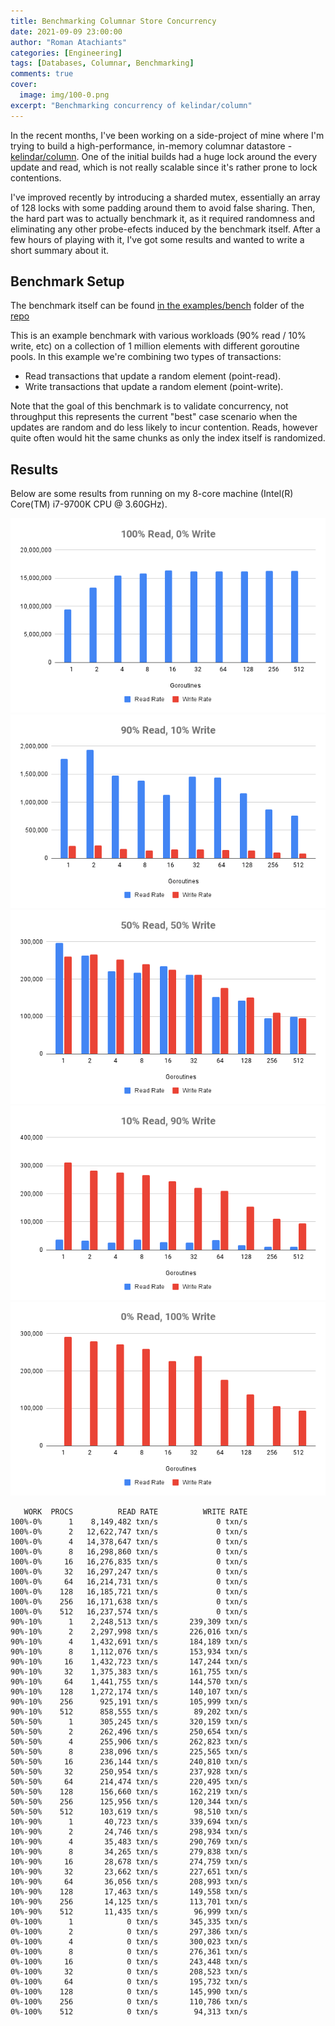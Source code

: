```yaml
---
title: Benchmarking Columnar Store Concurrency
date: 2021-09-09 23:00:00
author: "Roman Atachiants"
categories: [Engineering]
tags: [Databases, Columnar, Benchmarking]
comments: true
cover:
  image: img/100-0.png
excerpt: "Benchmarking concurrency of kelindar/column"
---
```


In the recent months, I've been working on a side-project of mine where I'm trying to build a high-performance, in-memory columnar datastore - [kelindar/column](https://github.com/kelindar/column). One of the initial builds had a huge lock around the every update and read, which is not really scalable since it's rather prone to lock contentions.

I've improved recently by introducing a sharded mutex, essentially an array of 128 locks with some padding around them to avoid false sharing. Then, the hard part was to actually benchmark it, as it required randomness and eliminating any other probe-efects induced by the benchmark itself. After a few hours of playing with it, I've got some results and wanted to write a short summary about it.

## Benchmark Setup

The benchmark itself can be found [in the examples/bench](https://github.com/kelindar/column/tree/main/examples/bench) folder of the [repo](https://github.com/kelindar/column)

This is an example benchmark with various workloads (90% read / 10% write, etc) on a collection of 1 million elements with different goroutine pools. In this example we're combining two types of transactions:
 * Read transactions that update a random element (point-read).
 * Write transactions that update a random element (point-write).

Note that the goal of this benchmark is to validate concurrency, not throughput this represents the current "best" case scenario when the updates are random and do less likely to incur contention. Reads, however quite often would hit the same chunks as only the index itself is randomized.

## Results

Below are some results from running on my 8-core machine (Intel(R) Core(TM) i7-9700K CPU @ 3.60GHz).

![Benchmark Results](img/100-0.png)
![Benchmark Results](img/90-10.png)
![Benchmark Results](img/50-50.png)
![Benchmark Results](img/10-90.png)
![Benchmark Results](img/0-100.png)


```
   WORK  PROCS          READ RATE          WRITE RATE
100%-0%      1    8,149,482 txn/s             0 txn/s
100%-0%      2   12,622,747 txn/s             0 txn/s
100%-0%      4   14,378,647 txn/s             0 txn/s
100%-0%      8   16,298,860 txn/s             0 txn/s
100%-0%     16   16,276,835 txn/s             0 txn/s
100%-0%     32   16,297,247 txn/s             0 txn/s
100%-0%     64   16,214,731 txn/s             0 txn/s
100%-0%    128   16,185,721 txn/s             0 txn/s
100%-0%    256   16,171,638 txn/s             0 txn/s
100%-0%    512   16,237,574 txn/s             0 txn/s
90%-10%      1    2,248,513 txn/s       239,309 txn/s
90%-10%      2    2,297,998 txn/s       226,016 txn/s
90%-10%      4    1,432,691 txn/s       184,189 txn/s
90%-10%      8    1,112,076 txn/s       153,934 txn/s
90%-10%     16    1,432,723 txn/s       147,244 txn/s
90%-10%     32    1,375,383 txn/s       161,755 txn/s
90%-10%     64    1,441,755 txn/s       144,570 txn/s
90%-10%    128    1,272,174 txn/s       140,107 txn/s
90%-10%    256      925,191 txn/s       105,999 txn/s
90%-10%    512      858,555 txn/s        89,202 txn/s
50%-50%      1      305,245 txn/s       320,159 txn/s
50%-50%      2      262,496 txn/s       250,654 txn/s
50%-50%      4      255,906 txn/s       262,823 txn/s
50%-50%      8      238,096 txn/s       225,565 txn/s
50%-50%     16      236,144 txn/s       240,810 txn/s
50%-50%     32      250,954 txn/s       237,928 txn/s
50%-50%     64      214,474 txn/s       220,495 txn/s
50%-50%    128      156,660 txn/s       162,219 txn/s
50%-50%    256      125,956 txn/s       120,344 txn/s
50%-50%    512      103,619 txn/s        98,510 txn/s
10%-90%      1       40,723 txn/s       339,694 txn/s
10%-90%      2       24,746 txn/s       298,934 txn/s
10%-90%      4       35,483 txn/s       290,769 txn/s
10%-90%      8       34,265 txn/s       279,838 txn/s
10%-90%     16       28,678 txn/s       274,759 txn/s
10%-90%     32       23,662 txn/s       227,651 txn/s
10%-90%     64       36,056 txn/s       208,993 txn/s
10%-90%    128       17,463 txn/s       149,558 txn/s
10%-90%    256       14,125 txn/s       113,701 txn/s
10%-90%    512       11,435 txn/s        96,999 txn/s
0%-100%      1            0 txn/s       345,335 txn/s
0%-100%      2            0 txn/s       297,386 txn/s
0%-100%      4            0 txn/s       300,023 txn/s
0%-100%      8            0 txn/s       276,361 txn/s
0%-100%     16            0 txn/s       243,448 txn/s
0%-100%     32            0 txn/s       208,523 txn/s
0%-100%     64            0 txn/s       195,732 txn/s
0%-100%    128            0 txn/s       145,990 txn/s
0%-100%    256            0 txn/s       110,786 txn/s
0%-100%    512            0 txn/s        94,313 txn/s
```
